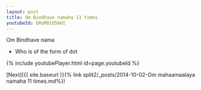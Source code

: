 ```yaml
---
layout: post
title: Om Bindhave namaha 11 times
youtubeId: GRoMD1Q5AHI
---
```

 
 
Om Bindhave nama 
 
 -  Who is of the form of dot 
 
  
 
  
 
 
 
 
 
 


{% include youtubePlayer.html id=page.youtubeId %}
 
[Next]({{ site.baseurl }}{% link  split2/_posts/2014-10-02-Om mahaamaalaya namaha 11 times.md%})
 
